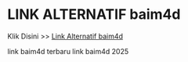 # LINK ALTERNATIF baim4d

Klik Disini >> <a href="https://linksto.pages.dev/">Link Alternatif baim4d </a>

link baim4d terbaru
link baim4d 2025